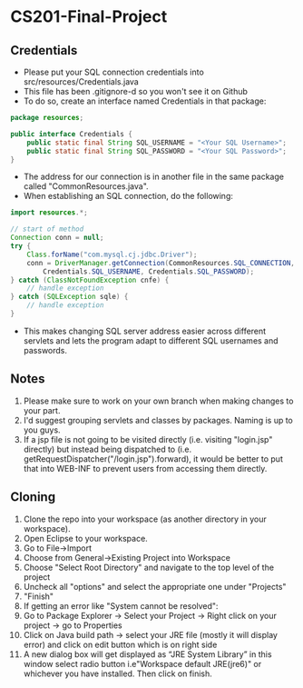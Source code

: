 # CS201-Final-Project

## Credentials
 - Please put your SQL connection credentials into src/resources/Credentials.java
 - This file has been .gitignore-d so you won't see it on Github
 - To do so, create an interface named Credentials in that package:
```java
package resources;

public interface Credentials {
	public static final String SQL_USERNAME = "<Your SQL Username>";
	public static final String SQL_PASSWORD	= "<Your SQL Password>";
}
```
 - The address for our connection is in another file in the same package called "CommonResources.java".
 - When establishing an SQL connection, do the following:
```java
import resources.*;

// start of method
Connection conn = null;
try {
    Class.forName("com.mysql.cj.jdbc.Driver");
    conn = DriverManager.getConnection(CommonResources.SQL_CONNECTION, 
        Credentials.SQL_USERNAME, Credentials.SQL_PASSWORD);
} catch (ClassNotFoundException cnfe) {
    // handle exception
} catch (SQLException sqle) {
    // handle exception
}
```
 - This makes changing SQL server address easier across different servlets and lets the program adapt to different SQL usernames and passwords.

## Notes
1. Please make sure to work on your own branch when making changes to your part.
2. I'd suggest grouping servlets and classes by packages. Naming is up to you guys.
3. If a jsp file is not going to be visited directly (i.e. visiting "login.jsp" directly) but instead being dispatched to (i.e. getRequestDispatcher("/login.jsp").forward), it would be better to put that into WEB-INF to prevent users from accessing them directly.

## Cloning
1. Clone the repo into your workspace (as another directory in your workspace).
2. Open Eclipse to your workspace.
3. Go to File->Import
4. Choose from General->Existing Project into Workspace
5. Choose "Select Root Directory" and navigate to the top level of the project
6. Uncheck all "options" and select the appropriate one under "Projects"
7. "Finish"
8. If getting an error like "System cannot be resolved":
9. Go to Package Explorer -> Select your Project -> Right click on your project -> go to Properties
10. Click on Java build path -> select your JRE file (mostly it will display error) and click on edit button which is on right side
11. A new dialog box will get displayed as “JRE System Library” in this window select radio button i.e"Workspace default JRE(jre6)" or whichever you have installed. Then click on finish.
